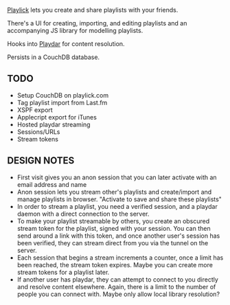 [Playlick](http://www.playlick.com) lets you create and share playlists with your friends.

There's a UI for creating, importing, and editing playlists and an accompanying JS library for modelling playlists.

Hooks into [Playdar](http://www.playdar.org) for content resolution.

Persists in a CouchDB database.

TODO
----

* Setup CouchDB on playlick.com
* Tag playlist import from Last.fm
* XSPF export
* Applecript export for iTunes
* Hosted playdar streaming
* Sessions/URLs
* Stream tokens

DESIGN NOTES
------------

* First visit gives you an anon session that you can later activate with an email address and name
* Anon session lets you stream other's playlists and create/import and manage playlists in browser. "Activate to save and share these playlists"
* In order to stream a playlist, you need a verified session, and a playdar daemon with a direct connection to the server.
* To make your playlist streamable by others, you create an obscured stream token for the playlist, signed with your session. You can then send around a link with this token, and once another user's session has been verified, they can stream direct from you via the tunnel on the server.
* Each session that begins a stream increments a counter, once a limit has been reached, the stream token expires. Maybe you can create more stream tokens for a playlist later.
* If another user has playdar, they can attempt to connect to you directly and resolve content elsewhere. Again, there is a limit to the number of people you can connect with. Maybe only allow local library resolution?